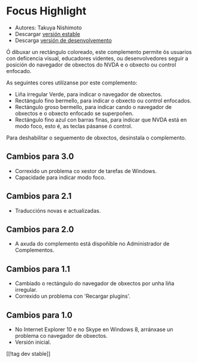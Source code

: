 # Focus Highlight #

* Autores: Takuya Nishimoto
* Descargar [versión estable][2]
* Descarga [versión de desenvolvemento][1]

Ó dibuxar un rectángulo coloreado, este complemento permite ós usuarios con
deficencia visual, educadores videntes, ou desenvolvedores seguir a posición
do navegador de obxectos do NVDA e o obxecto ou control enfocado.

As seguintes cores utilízanse por este complemento:

* Liña irregular Verde, para indicar o navegador de obxectos.
* Rectángulo fino bermello, para indicar o obxecto ou control enfocados.
* Rectángulo groso bermello, para indicar cando o navegador de obxectos e o
  obxecto enfocado se superpoñen.
* Rectángulo fino azul con barras finas, para indicar que NVDA está en modo
  foco, esto é, as teclas pásanse ó control.

Para deshabilitar o seguemento de obxectos, desinstala o complemento.

## Cambios para 3.0 ##

* Correxido un problema co xestor de tarefas de Windows.
* Capacidade para indicar modo foco.

## Cambios para 2.1 ##

* Traduccións novas e actualizadas.

## Cambios para 2.0 ##

* A axuda do complemento está dispoñible no Administrador de Complementos.

## Cambios para 1.1 ##

* Cambiado o rectángulo do navegador de obxectos por unha liña irregular.
* Correxido un problema con 'Recargar plugins'.

## Cambios para  1.0 ##

* No Internet Explorer 10 e no Skype en Windows 8, arránxase un problema co
  navegador de obxectos.
* Versión inicial.


[[!tag dev stable]]

[1]: http://addons.nvda-project.org/files/get.php?file=fh-dev

[2]: http://addons.nvda-project.org/files/get.php?file=fh
